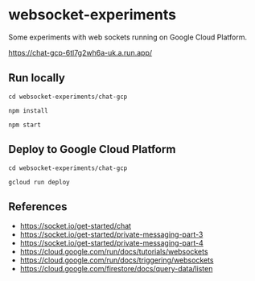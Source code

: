 # websocket-experiments

Some experiments with web sockets running on Google Cloud Platform.

https://chat-gcp-6tl7g2wh6a-uk.a.run.app/

## Run locally

```
cd websocket-experiments/chat-gcp

npm install

npm start
```

## Deploy to Google Cloud Platform

```
cd websocket-experiments/chat-gcp

gcloud run deploy
```

## References

- https://socket.io/get-started/chat
- https://socket.io/get-started/private-messaging-part-3
- https://socket.io/get-started/private-messaging-part-4
- https://cloud.google.com/run/docs/tutorials/websockets
- https://cloud.google.com/run/docs/triggering/websockets
- https://cloud.google.com/firestore/docs/query-data/listen
